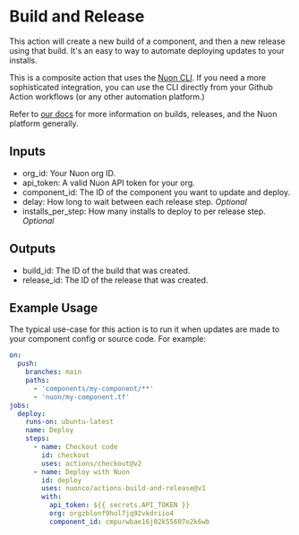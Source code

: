 # Build and Release

This action will create a new build of a component, and then a new release using that build. It's an easy to way to automate deploying updates to your installs.

This is a composite action that uses the [Nuon CLI](https://docs.nuon.co/quickstart#installing-the-cli-and-terraform-provider). If you need a more sophisticated integration, you can use the CLI directly from your Github Action workflows (or any other automation platform.)

Refer to [our docs](https://docs.nuon.co) for more information on builds, releases, and the Nuon platform generally.

## Inputs

- org_id: Your Nuon org ID.
- api_token: A valid Nuon API token for your org.
- component_id: The ID of the component you want to update and deploy.
- delay: How long to wait between each release step. _Optional_
- installs_per_step: How many installs to deploy to per release step. _Optional_

## Outputs

- build_id: The ID of the build that was created.
- release_id: The ID of the release that was created.

## Example Usage

The typical use-case for this action is to run it when updates are made to your component config or source code. For example:

```yaml
on:
  push:
    branches: main
    paths:
      - 'components/my-component/**'
      - 'nuon/my-component.tf'
jobs:
  deploy:
    runs-on: ubuntu-latest
    name: Deploy
    steps:
      - name: Checkout code
        id: checkout
        uses: actions/checkout@v2
      - name: Deploy with Nuon
        id: deploy
        uses: nuonco/actions-build-and-release@v1
        with:
          api_token: ${{ secrets.API_TOKEN }}
          org: orgzblonf9hol7jq92vkdriio4
          component_id: cmpurwbae16j02k55607o2k6wb
```
